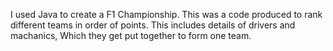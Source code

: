 I used Java to create a F1 Championship.
This was a code produced to rank different teams in order of points.
This includes details of drivers and machanics,
Which they get put together to form one team.

